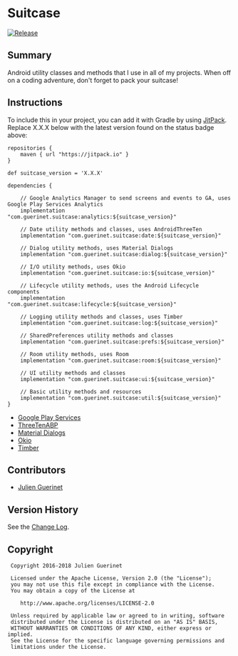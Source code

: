 # Suitcase
[![Release](https://jitpack.io/v/com.guerinet/suitcase.svg)](https://jitpack.io/#com.guerinet/suitcase)

## Summary
Android utility classes and methods that I use in all of my projects. When off on a coding adventure, don't forget to pack your suitcase!

## Instructions
To include this in your project, you can add it with Gradle by using [JitPack](https://jitpack.io). Replace X.X.X below with the latest version found on the status badge above:

    repositories {
        maven { url "https://jitpack.io" }
    }

    def suitcase_version = 'X.X.X'

	dependencies {

        // Google Analytics Manager to send screens and events to GA, uses Google Play Services Analytics
        implementation "com.guerinet.suitcase:analytics:${suitcase_version}"

	    // Date utility methods and classes, uses AndroidThreeTen
	    implementation "com.guerinet.suitcase:date:${suitcase_version}"

        // Dialog utility methods, uses Material Dialogs
        implementation "com.guerinet.suitcase:dialog:${suitcase_version}"

        // I/O utility methods, uses Okio
        implementation "com.guerinet.suitcase:io:${suitcase_version}"

        // Lifecycle utility methods, uses the Android Lifecycle components
        implementation "com.guerinet.suitcase:lifecycle:${suitcase_version}"

        // Logging utility methods and classes, uses Timber
        implementation "com.guerinet.suitcase:log:${suitcase_version}"

        // SharedPreferences utility methods and classes
        implementation "com.guerinet.suitcase:prefs:${suitcase_version}"

        // Room utility methods, uses Room
        implementation "com.guerinet.suitcase:room:${suitcase_version}"

        // UI utility methods and classes
        implementation "com.guerinet.suitcase:ui:${suitcase_version}"

        // Basic utility methods and resources
        implementation "com.guerinet.suitcase:util:${suitcase_version}"
	}

* [Google Play Services](https://developers.google.com/android/guides/overview)
* [ThreeTenABP](https://github.com/JakeWharton/ThreeTenABP)
* [Material Dialogs](https://github.com/afollestad/material-dialogs)
* [Okio](https://github.com/square/okio)
* [Timber](https://github.com/JakeWharton/timber)

## Contributors
* [Julien Guerinet](https://github.com/jguerinet)

## Version History
See the [Change Log](CHANGELOG.md).

## Copyright
	 Copyright 2016-2018 Julien Guerinet

	 Licensed under the Apache License, Version 2.0 (the "License");
	 you may not use this file except in compliance with the License.
	 You may obtain a copy of the License at

	    http://www.apache.org/licenses/LICENSE-2.0

	 Unless required by applicable law or agreed to in writing, software
	 distributed under the License is distributed on an "AS IS" BASIS,
	 WITHOUT WARRANTIES OR CONDITIONS OF ANY KIND, either express or implied.
	 See the License for the specific language governing permissions and
	 limitations under the License.
